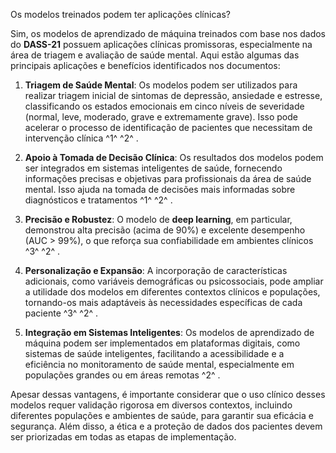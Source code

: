 Os modelos treinados podem ter aplicações clínicas?

Sim, os modelos de aprendizado de máquina treinados com base nos dados do **DASS-21** possuem aplicações clínicas promissoras, especialmente na área de triagem e avaliação de saúde mental. Aqui estão algumas das principais aplicações e benefícios identificados nos documentos:  
  
1. **Triagem de Saúde Mental**: Os modelos podem ser utilizados para realizar triagem inicial de sintomas de depressão, ansiedade e estresse, classificando os estados emocionais em cinco níveis de severidade (normal, leve, moderado, grave e extremamente grave). Isso pode acelerar o processo de identificação de pacientes que necessitam de intervenção clínica  ^1^  ^2^ .  
  
2. **Apoio à Tomada de Decisão Clínica**: Os resultados dos modelos podem ser integrados em sistemas inteligentes de saúde, fornecendo informações precisas e objetivas para profissionais da área de saúde mental. Isso ajuda na tomada de decisões mais informadas sobre diagnósticos e tratamentos  ^1^  ^2^ .  
  
3. **Precisão e Robustez**: O modelo de **deep learning**, em particular, demonstrou alta precisão (acima de 90%) e excelente desempenho (AUC > 99%), o que reforça sua confiabilidade em ambientes clínicos  ^3^  ^2^ .  
  
4. **Personalização e Expansão**: A incorporação de características adicionais, como variáveis demográficas ou psicossociais, pode ampliar a utilidade dos modelos em diferentes contextos clínicos e populações, tornando-os mais adaptáveis às necessidades específicas de cada paciente  ^3^  ^2^ .  
  
5. **Integração em Sistemas Inteligentes**: Os modelos de aprendizado de máquina podem ser implementados em plataformas digitais, como sistemas de saúde inteligentes, facilitando a acessibilidade e a eficiência no monitoramento de saúde mental, especialmente em populações grandes ou em áreas remotas  ^2^ .  
  
Apesar dessas vantagens, é importante considerar que o uso clínico desses modelos requer validação rigorosa em diversos contextos, incluindo diferentes populações e ambientes de saúde, para garantir sua eficácia e segurança. Além disso, a ética e a proteção de dados dos pacientes devem ser priorizadas em todas as etapas de implementação.

